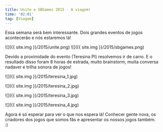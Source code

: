 ```yaml
---
title: Unite e SBGames 2015 - A viagem!
time: '02:01'
tag: [Viagem]
---
```


Essa semana será bem interessante. Dois grandes eventos de jogos acontecerão e nós estaremos lá!

![]({{ site.img }}/2015/unite.png) ![]({{ site.img }}/2015/sbgames.png)

<!--more-->

Devido a proximidade do evento (Teresina PI) resolvemos ir de carro. E o resultado disso foram 8 horas de estrada, muito brainstorm, muita conversa nadaver e trilha sonora de jogos!

![]({{ site.img }}/2015/teresina_1.jpg)

![]({{ site.img }}/2015/teresina_2.jpg)

![]({{ site.img }}/2015/teresina_3.jpg)

![]({{ site.img }}/2015/teresina_4.jpg)

Agora é só esperar para ver o que nos espera lá! Conhecer gente nova, os criadores dos jogos que somos fãs e apresentar os nossos jogos também. :)
